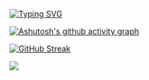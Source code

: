 [![Typing SVG](https://readme-typing-svg.herokuapp.com/?lines=Hi+there;My+name+is+Hamid+Musayev;I+am+software+engineer+from+Azerbaijan&multiline=true&font=monospace&height=160&size=20&duration=2500)](https://git.io/typing-svg)

[![Ashutosh's github activity graph](https://activity-graph.herokuapp.com/graph?username=Hamidvs24&theme=react-dark)](https://github.com/ashutosh00710/github-readme-activity-graph)

[![GitHub Streak](https://github-readme-streak-stats.herokuapp.com/?user=Hamidvs24&theme=github-dark-blue)](https://git.io/streak-stats)


![](https://komarev.com/ghpvc/?username=Hamidvs24&color=36BCF7)

